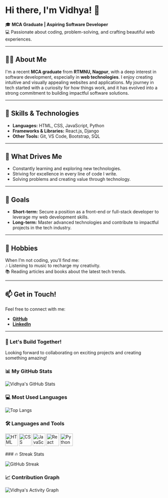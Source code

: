 # Hi there, I'm Vidhya! 👋

🎓 **MCA Graduate | Aspiring Software Developer**  
💻 Passionate about coding, problem-solving, and crafting beautiful web experiences.

---

## 👩‍💻 About Me
I'm a recent **MCA graduate** from **RTMNU, Nagpur**, with a deep interest in software development, especially in **web technologies**. I enjoy creating intuitive and visually appealing websites and applications. My journey in tech started with a curiosity for how things work, and it has evolved into a strong commitment to building impactful software solutions.

---

## 🔧 Skills & Technologies
- **Languages:** HTML, CSS, JavaScript, Python  
- **Frameworks & Libraries:** React.js, Django  
- **Other Tools:** Git, VS Code, Bootstrap, SQL  

---

## 🌟 What Drives Me
- Constantly learning and exploring new technologies.  
- Striving for excellence in every line of code I write.  
- Solving problems and creating value through technology.

---

## 📌 Goals
- **Short-term:** Secure a position as a front-end or full-stack developer to leverage my web development skills.  
- **Long-term:** Master advanced technologies and contribute to impactful projects in the tech industry.

---

## 🎵 Hobbies
When I’m not coding, you’ll find me:  
🎶 Listening to music to recharge my creativity.  
📚 Reading articles and books about the latest tech trends.

---

## 📫 Get in Touch!
Feel free to connect with me:  
- **[GitHub](https://github.com/vidhyayerpude)**  
- **[LinkedIn](linkedin.com/in/vidhya-yerpude-b521a41a0
)**  

---

### 🚀 Let's Build Together!
Looking forward to collaborating on exciting projects and creating something amazing!
### 📊 My GitHub Stats

![Vidhya's GitHub Stats](https://github-readme-stats.vercel.app/api?username=vidhyayerpude&show_icons=true&theme=radical)

### 💻 Most Used Languages
![Top Langs](https://github-readme-stats.vercel.app/api/top-langs/?username=vidhyayerpude&layout=compact&theme=radical)

### 🛠️ Languages and Tools
<p align="left">
  <img src="https://cdn.jsdelivr.net/gh/devicons/devicon/icons/html5/html5-original.svg" alt="HTML" width="40" height="40"/>
  <img src="https://cdn.jsdelivr.net/gh/devicons/devicon/icons/css3/css3-original.svg" alt="CSS" width="40" height="40"/>
  <img src="https://cdn.jsdelivr.net/gh/devicons/devicon/icons/javascript/javascript-original.svg" alt="JavaScript" width="40" height="40"/>
  <img src="https://cdn.jsdelivr.net/gh/devicons/devicon/icons/react/react-original.svg" alt="React" width="40" height="40"/>
  <img src="https://cdn.jsdelivr.net/gh/devicons/devicon/icons/python/python-original.svg" alt="Python" width="40" height="40"/>
</p>
### 🔥 Streak Stats

![GitHub Streak](https://streak-stats.demolab.com?user=vidhyayerpude&theme=radical)
### 📈 Contribution Graph

![Vidhya's Activity Graph](https://github-readme-activity-graph.vercel.app/graph?username=vidhyayerpude&theme=dracula)
